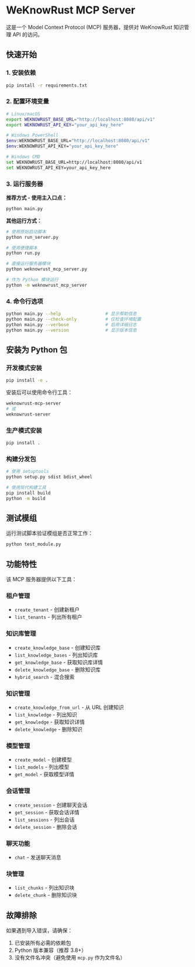 # WeKnowRust MCP Server

这是一个 Model Context Protocol (MCP) 服务器，提供对 WeKnowRust 知识管理 API 的访问。

## 快速开始

### 1. 安装依赖
```bash
pip install -r requirements.txt
```

### 2. 配置环境变量
```bash
# Linux/macOS
export WEKNOWRUST_BASE_URL="http://localhost:8080/api/v1"
export WEKNOWRUST_API_KEY="your_api_key_here"

# Windows PowerShell
$env:WEKNOWRUST_BASE_URL="http://localhost:8080/api/v1"
$env:WEKNOWRUST_API_KEY="your_api_key_here"

# Windows CMD
set WEKNOWRUST_BASE_URL=http://localhost:8080/api/v1
set WEKNOWRUST_API_KEY=your_api_key_here
```

### 3. 运行服务器

**推荐方式 - 使用主入口点：**
```bash
python main.py
```

**其他运行方式：**
```bash
# 使用原始启动脚本
python run_server.py

# 使用便捷脚本
python run.py

# 直接运行服务器模块
python weknowrust_mcp_server.py

# 作为 Python 模块运行
python -m weknowrust_mcp_server
```

### 4. 命令行选项
```bash
python main.py --help                 # 显示帮助信息
python main.py --check-only           # 仅检查环境配置
python main.py --verbose              # 启用详细日志
python main.py --version              # 显示版本信息
```

## 安装为 Python 包

### 开发模式安装
```bash
pip install -e .
```

安装后可以使用命令行工具：
```bash
weknowrust-mcp-server
# 或
weknowrust-server
```

### 生产模式安装
```bash
pip install .
```

### 构建分发包
```bash
# 使用 setuptools
python setup.py sdist bdist_wheel

# 使用现代构建工具
pip install build
python -m build
```

## 测试模组

运行测试脚本验证模组是否正常工作：
```bash
python test_module.py
```

## 功能特性

该 MCP 服务器提供以下工具：

### 租户管理
- `create_tenant` - 创建新租户
- `list_tenants` - 列出所有租户

### 知识库管理
- `create_knowledge_base` - 创建知识库
- `list_knowledge_bases` - 列出知识库
- `get_knowledge_base` - 获取知识库详情
- `delete_knowledge_base` - 删除知识库
- `hybrid_search` - 混合搜索

### 知识管理
- `create_knowledge_from_url` - 从 URL 创建知识
- `list_knowledge` - 列出知识
- `get_knowledge` - 获取知识详情
- `delete_knowledge` - 删除知识

### 模型管理
- `create_model` - 创建模型
- `list_models` - 列出模型
- `get_model` - 获取模型详情

### 会话管理
- `create_session` - 创建聊天会话
- `get_session` - 获取会话详情
- `list_sessions` - 列出会话
- `delete_session` - 删除会话

### 聊天功能
- `chat` - 发送聊天消息

### 块管理
- `list_chunks` - 列出知识块
- `delete_chunk` - 删除知识块

## 故障排除

如果遇到导入错误，请确保：
1. 已安装所有必需的依赖包
2. Python 版本兼容（推荐 3.8+）
3. 没有文件名冲突（避免使用 `mcp.py` 作为文件名）